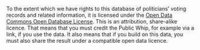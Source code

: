To the extent which we have rights to this database of politicians’ voting records and related
information, it is licensed under the
[Open Data Commons Open Database License](http://opendatacommons.org/licenses/odbl/).
This is an attribution, share-alike licence. That means that you must credit the Public Whip, for
example via a link, if you use the data. It also means that if you build on this data, you must
also share the result under a compatible open data licence.
